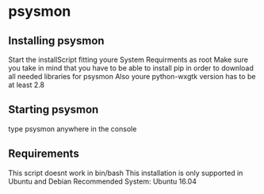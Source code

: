 # psysmon
## Installing psysmon
Start the installScript fitting youre System Requirments as root
Make sure you take in mind that you have to be able to install pip 
in order to download all needed libraries for psysmon
Also youre python-wxgtk version has to be at least 2.8

## Starting psysmon
type psysmon anywhere in the console

## Requirements
This script doesnt work in bin/bash
This installation is only supported in Ubuntu and Debian
Recommended System: Ubuntu 16.04
